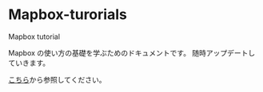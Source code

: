 # Mapbox-turorials
Mapbox tutorial

Mapbox の使い方の基礎を学ぶためのドキュメントです。
随時アップデートしていきます。

[こちら](INSTRUCTION.md)から参照してください。